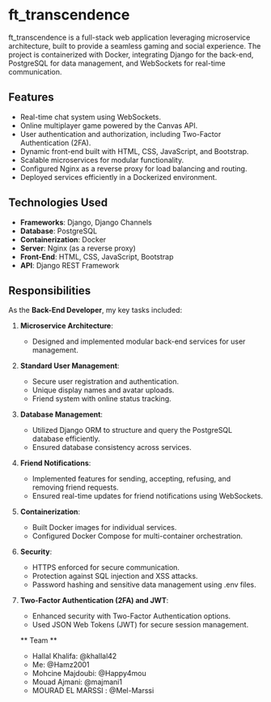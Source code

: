 # ft_transcendence

ft_transcendence is a full-stack web application leveraging microservice architecture, built to provide a seamless gaming and social experience. The project is containerized with Docker, integrating Django for the back-end, PostgreSQL for data management, and WebSockets for real-time communication.

## Features
- Real-time chat system using WebSockets.
- Online multiplayer game powered by the Canvas API.
- User authentication and authorization, including Two-Factor Authentication (2FA).
- Dynamic front-end built with HTML, CSS, JavaScript, and Bootstrap.
- Scalable microservices for modular functionality.
- Configured Nginx as a reverse proxy for load balancing and routing.
- Deployed services efficiently in a Dockerized environment.

## Technologies Used
- **Frameworks**: Django, Django Channels
- **Database**: PostgreSQL
- **Containerization**: Docker
- **Server**: Nginx (as a reverse proxy)
- **Front-End**: HTML, CSS, JavaScript, Bootstrap
- **API**: Django REST Framework

## Responsibilities
As the **Back-End Developer**, my key tasks included:
1. **Microservice Architecture**:
   - Designed and implemented modular back-end services for user management.

2. **Standard User Management**:
   - Secure user registration and authentication.
   - Unique display names and avatar uploads.
   - Friend system with online status tracking.

3. **Database Management**:
   - Utilized Django ORM to structure and query the PostgreSQL database efficiently.
   - Ensured database consistency across services.

4. **Friend Notifications**:
   - Implemented features for sending, accepting, refusing, and removing friend requests.
   - Ensured real-time updates for friend notifications using WebSockets.

5. **Containerization**:
   - Built Docker images for individual services.
   - Configured Docker Compose for multi-container orchestration.

6. **Security**:
   - HTTPS enforced for secure communication.
   - Protection against SQL injection and XSS attacks.
   - Password hashing and sensitive data management using .env files.

7. **Two-Factor Authentication (2FA) and JWT**:
   - Enhanced security with Two-Factor Authentication options.
   - Used JSON Web Tokens (JWT) for secure session management.

   ** Team **
      - Hallal Khalifa: @khallal42
      - Me: @Hamz2001
      - Mohcine Majdoubi: @Happy4mou
      - Mouad Ajmani: @majmani1
      - MOURAD EL MARSSI : @Mel-Marssi
